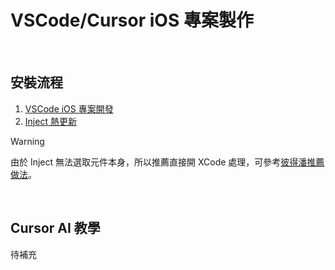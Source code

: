 # VSCode/Cursor iOS 專案製作
<br />

## 安裝流程
1. [VSCode iOS 專案開發](https://dimillian.medium.com/how-to-use-cursor-for-ios-development-54b912c23941)
2. [Inject 熱更新](https://rebeloper.com/blog/how-to-develop-ios-and-macos-apps-in-vs-code)

> [!WARNING]
> 由於 Inject 無法選取元件本身，所以推薦直接開 XCode 處理，可參考[彼得潘推薦做法](https://medium.com/%E5%BD%BC%E5%BE%97%E6%BD%98%E7%9A%84-swift-ios-app-%E9%96%8B%E7%99%BC%E5%95%8F%E9%A1%8C%E8%A7%A3%E7%AD%94%E9%9B%86/%E5%90%8C%E6%99%82%E4%BD%BF%E7%94%A8-vs-code-github-copilot-%E5%92%8C-xcode-preview-%E9%96%8B%E7%99%BC-app-55cff896d752)。

<br />

## Cursor AI 教學
待補充
